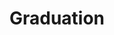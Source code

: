 ---
layout: photo_set
title: Graduation
permalink: /photos/grads/
description: "An example photo gallery."
show_tile: false
nav_exclude: true
parent: Photography

photos:
    set: grad
    size: 24
---